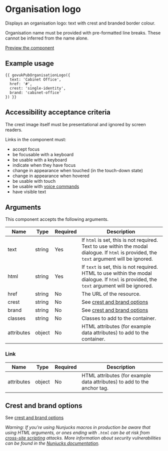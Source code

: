 # Organisation logo

Displays an organisation logo: text with crest and branded border colour.

Organisation name must be provided with pre-formatted line breaks. These cannot be inferred from the name alone.

[Preview the component](https://govuk-publishing-frontend.herokuapp.com/components/organisation-logo/)

## Example usage

```
{{ govukPubOrganisationLogo({
  text: 'Cabinet Office',
  href: '#',
  crest: 'single-identity',
  brand: 'cabinet-office'
}) }}
```

## Accessibility acceptance criteria

The crest image itself must be presentational and ignored by screen readers.

Links in the component must:

- accept focus
- be focusable with a keyboard
- be usable with a keyboard
- indicate when they have focus
- change in appearance when touched (in the touch-down state)
- change in appearance when hovered
- be usable with touch
- be usable with [voice commands](https://www.w3.org/WAI/perspectives/voice.html)
- have visible text

## Arguments

This component accepts the following arguments.

|Name|Type|Required|Description|
|---|---|---|---|
|text|string|Yes|If `html` is set, this is not required. Text to use within the modal dialogue. If `html` is provided, the `text` argument will be ignored.|
|html|string|Yes|If `text` is set, this is not required. HTML to use within the modal dialogue. If `html` is provided, the `text` argument will be ignored.|
|href|string|No|The URL of the resource.|
|crest|string|No|See [crest and brand options](#crest-and-brand-options)|
|brand|string|No|See [crest and brand options](#crest-and-brand-options)|
|classes|string|No|Classes to add to the container.|
|attributes|object|No|HTML attributes (for example data attributes) to add to the container.|

### Link
|Name|Type|Required|Description|
|---|---|---|---|
|attributes|object|No|HTML attributes (for example data attributes) to add to the anchor tag.|

## Crest and brand options

See [crest and brand options](https://github.com/simonwhatley/govuk-publishing-frontend/blob/master/docs/brand/crest-and-brand-options.md)

*Warning: If you’re using Nunjucks macros in production be aware that using HTML arguments, or ones ending with `.html` can be at risk from [cross-site scripting](https://en.wikipedia.org/wiki/Cross-site_scripting) attacks. More information about security vulnerabilities can be found in the [Nunjucks documentation](https://mozilla.github.io/nunjucks/api.html#user-defined-templates-warning).*

